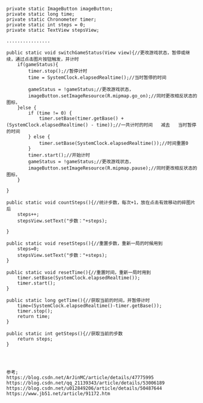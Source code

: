 
    private static ImageButton imageButton;
    private static long time;
    private static Chronometer timer;
    private static int steps = 0;
    private static TextView stepsView;
    
    ................

    public static void switchGameStatus(View view){//更改游戏状态，暂停或继续，通过点击图片按钮触发，并计时
        if(gameStatus){
            timer.stop();//暂停计时
            time = SystemClock.elapsedRealtime();//当时暂停的时间

            gameStatus = !gameStatus;//更改游戏状态，
            imageButton.setImageResource(R.mipmap.go_on);//同时更改相反状态的图标，
        }else {
            if (time != 0) {
                timer.setBase(timer.getBase() + (SystemClock.elapsedRealtime() - time));//一共计时的时间   减去   当时暂停的时间
            } else {
                timer.setBase(SystemClock.elapsedRealtime());//时间重置0
            }
            timer.start();//开始计时
            gameStatus = !gameStatus;//更改游戏状态，
            imageButton.setImageResource(R.mipmap.pause);//同时更改相反状态的图标，
        }

    }

    public static void countSteps(){//统计步数，每次+1，放在点击有效移动的碎图片后
        steps++;
        stepsView.setText("步数："+steps);

    }

    public static void resetSteps(){//重置步数，重新一局的时候用到
        steps=0;
        stepsView.setText("步数："+steps);
    }

    public static void resetTime(){//重置时间，重新一局时用到
        timer.setBase(SystemClock.elapsedRealtime());
        timer.start();
    }

    public static long getTime(){//获取当前的时间，并暂停计时
        time=(SystemClock.elapsedRealtime()-timer.getBase());
        timer.stop();
        return time;
    }

    public static int getSteps(){//获取当前的步数
        return steps;
    }
    
    
    
    
    参考;
    https://blog.csdn.net/ArJinMC/article/details/47775995
    https://blog.csdn.net/qq_21139343/article/details/53006189
    https://blog.csdn.net/u012849206/article/details/50487644
    https://www.jb51.net/article/91172.htm

